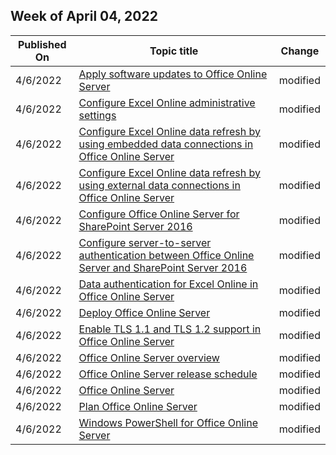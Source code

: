 <!-- This file is generated automatically each week. Changes made to this file will be overwritten.-->



## Week of April 04, 2022


| Published On |Topic title | Change |
|------|------------|--------|
| 4/6/2022 | [Apply software updates to Office Online Server](/OfficeOnlineServer/apply-software-updates-to-office-online-server) | modified |
| 4/6/2022 | [Configure Excel Online administrative settings](/OfficeOnlineServer/configure-excel-online-administrative-settings) | modified |
| 4/6/2022 | [Configure Excel Online data refresh by using embedded data connections in Office Online Server](/OfficeOnlineServer/configure-excel-online-data-refresh-by-using-embedded-data-connections-in-office) | modified |
| 4/6/2022 | [Configure Excel Online data refresh by using external data connections in Office Online Server](/OfficeOnlineServer/configure-excel-online-data-refresh-by-using-external-data-connections-in-office) | modified |
| 4/6/2022 | [Configure Office Online Server for SharePoint Server 2016](/OfficeOnlineServer/configure-office-online-server-for-sharepoint-server-2016/configure-office-online-server-for-sharepoint-server-2016) | modified |
| 4/6/2022 | [Configure server-to-server authentication between Office Online Server and SharePoint Server 2016](/OfficeOnlineServer/configure-office-online-server-for-sharepoint-server-2016/configure-server-to-server-authentication-between-office-online-server-and-share) | modified |
| 4/6/2022 | [Data authentication for Excel Online in Office Online Server](/OfficeOnlineServer/data-authentication-for-excel-online-in-office-online-server) | modified |
| 4/6/2022 | [Deploy Office Online Server](/OfficeOnlineServer/deploy-office-online-server) | modified |
| 4/6/2022 | [Enable TLS 1.1 and TLS 1.2 support in Office Online Server](/OfficeOnlineServer/enable-tls-1-1-and-tls-1-2-support-in-office-online-server) | modified |
| 4/6/2022 | [Office Online Server overview](/OfficeOnlineServer/office-online-server-overview) | modified |
| 4/6/2022 | [Office Online Server release schedule](/OfficeOnlineServer/office-online-server-release-schedule) | modified |
| 4/6/2022 | [Office Online Server](/OfficeOnlineServer/office-online-server) | modified |
| 4/6/2022 | [Plan Office Online Server](/OfficeOnlineServer/plan-office-online-server) | modified |
| 4/6/2022 | [Windows PowerShell for Office Online Server](/OfficeOnlineServer/windows-powershell-for-office-online-server/windows-powershell-for-office-online-server) | modified |
